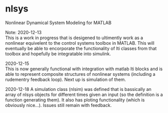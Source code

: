 # nlsys
Nonlinear Dynamical System Modeling for MATLAB

Note: 2020-12-13  
This is a work in progress that is desigened to ultimently work as a nonlinear equivelent to the control systems toolbox in MATLAB. This will eventually be able to encorporate the functionality of lti classes from that toolbox and hopefully be integratable into simulink.

2020-12-15  
This is now generally functional with integration with matlab lti blocks and is able to represent composite structures of nonlinear systems (including a rudementry feedback loop). Next up is simulation of them.

2020-12-18
A simulation class (nlsim) was defined that is bassically an array of nlsys objects for different times given an input (so the definition is a function generating them). It also has ploting functionality (which is obviously nice...). Issues still remain with feedback.
